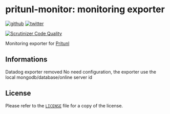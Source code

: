 # pritunl-monitor: monitoring exporter

[![github](https://img.shields.io/badge/github-pritunl-11bdc2.svg?style=flat)](https://github.com/pritunl)
[![twitter](https://img.shields.io/badge/twitter-pritunl-55acee.svg?style=flat)](https://twitter.com/pritunl)

[![Scrutinizer Code Quality](https://scrutinizer-ci.com/g/Labbs/pritunl-monitor/badges/quality-score.png?b=master)](https://scrutinizer-ci.com/g/Labbs/pritunl-monitor/?branch=master)

Monitoring exporter for [Pritunl](https://github.com/pritunl/pritunl)

## Informations
Datadog exporter removed
No need configuration, the exporter use the local mongodb/database/online server id

## License

Please refer to the [`LICENSE`](LICENSE) file for a copy of the license.

